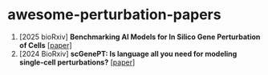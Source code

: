 # awesome-perturbation-papers


1. [2025 bioRxiv] **Benchmarking AI Models for In Silico Gene Perturbation of Cells** [[paper]](https://www.biorxiv.org/content/10.1101/2024.12.20.629581v2)
1. [2024 BioRxiv] **scGenePT: Is language all you need for modeling single-cell perturbations?** [[paper](https://www.biorxiv.org/content/10.1101/2024.10.23.619972v1)]
